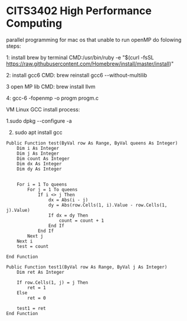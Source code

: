 # CITS3402 High Performance Computing
parallel programming
for mac os that unable to run openMP do folowing steps:

1: install brew by terminal CMD:/usr/bin/ruby -e "$(curl -fsSL https://raw.githubusercontent.com/Homebrew/install/master/install)"

2: install gcc6 CMD: brew reinstall gcc6 --without-multilib

3 open MP lib CMD: brew install llvm

4: gcc-6 -fopenmp -o progm progm.c

VM Linux GCC install process:

1.sudo dpkg --configure -a

2. sudo apt install gcc




```
Public Function test(ByVal row As Range, ByVal queens As Integer)
    Dim i As Integer
    Dim j As Integer
    Dim count As Integer
    Dim dx As Integer
    Dim dy As Integer
    
    
    For i = 1 To queens
        For j = 1 To queens
            If i <> j Then
                dx = Abs(i - j)
                dy = Abs(row.Cells(1, i).Value - row.Cells(1, j).Value)
                If dx = dy Then
                    count = count + 1
                End If
            End If
        Next j
    Next i
    test = count

End Function
```
```
Public Function test1(ByVal row As Range, ByVal j As Integer)
    Dim ret As Integer
    
    If row.Cells(1, j) = j Then
        ret = 1
    Else
        ret = 0
    
    test1 = ret
End Function
```
